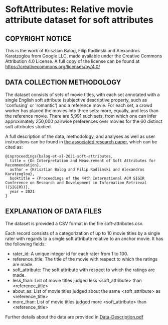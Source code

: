 # SoftAttributes: Relative movie attribute dataset for soft attributes

## COPYRIGHT NOTICE

This is the work of Krisztian Balog, Filip Radlinski and Alexandros Karatzoglou from Google LLC, made available under the Creative Commons Attribution 4.0 License. A full copy of the license can be found at https://creativecommons.org/licenses/by/4.0/

## DATA COLLECTION METHODOLOGY

The dataset consists of sets of movie titles, with each set annotated with a single English soft attribute (subjective descriptive property, such as 'confusing' or 'romantic') and a reference movie. For each set, a crowd worker has placed the movies into three sets: more, equally, and less <attribute> than the reference movie. There are 5,991 such sets, from which one can infer approximately 250,000 pairwise preferences over movies for the 60 distinct soft attributes studied.

A full description of the data, methodology, and analyses as well as user instructions can be found in [the associated research paper](https://research.google/pubs/pub50251/), which can be cited as:
```
@inproceedings{balog-et-al-2021-soft-attributes,
  title = {On Interpretation and Measurement of Soft Attributes for Recommendation},
  author = {Krisztian Balog and Filip Radlinski and Alexandros Karatzoglou},
  booktitle = {Proceedings of the 44th International ACM SIGIR Conference on Research and Development in Information Retrieval ({SIGIR})},
  year = 2021
}
```

## EXPLANATION OF DATA FILES

The dataset is provided a CSV format in the file soft-attributes.csv.

Each record consists of a categorization of up to 10 movie titles by a single
rater with regards to a single soft attribute relative to an anchor movie. It
has the following fields:
* rater_id: A unique integer id for each rater from 1 to 100.
* reference_title: The title of the movie with respect to which the ratings are made.
* soft_attribute: The soft attribute with respect to which the ratings are made.
* less_than: List of movie titles judged less <soft_attribute> than <reference_title> 
* about_as: List of movie titles judged about the same <soft_attribute> as <reference_title>
* more_than: List of movie titles judged more <soft_attribute> than <reference_title>

Further details about the data are provided in [Data-Description.pdf](Data-Description.pdf)
